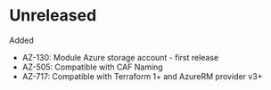 # Unreleased

Added
  * AZ-130: Module Azure storage account - first release
  * AZ-505: Compatible with CAF Naming
  * AZ-717: Compatible with Terraform 1+ and AzureRM provider v3+
